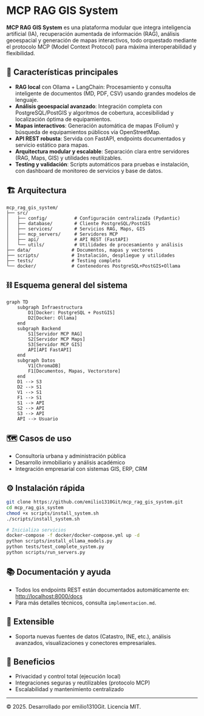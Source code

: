 # MCP RAG GIS System

**MCP RAG GIS System** es una plataforma modular que integra inteligencia artificial (IA), recuperación aumentada de información (RAG), análisis geoespacial y generación de mapas interactivos, todo orquestado mediante el protocolo MCP (Model Context Protocol) para máxima interoperabilidad y flexibilidad.

## 🚀 Características principales

- **RAG local** con Ollama + LangChain: Procesamiento y consulta inteligente de documentos (MD, PDF, CSV) usando grandes modelos de lenguaje.
- **Análisis geoespacial avanzado**: Integración completa con PostgreSQL/PostGIS y algoritmos de cobertura, accesibilidad y localización óptima de equipamientos.
- **Mapas interactivos**: Generación automática de mapas (Folium) y búsqueda de equipamientos públicos vía OpenStreetMap.
- **API REST robusta**: Servida con FastAPI, endpoints documentados y servicio estático para mapas.
- **Arquitectura modular y escalable**: Separación clara entre servidores (RAG, Maps, GIS) y utilidades reutilizables.
- **Testing y validación**: Scripts automáticos para pruebas e instalación, con dashboard de monitoreo de servicios y base de datos.

## 🏗️ Arquitectura

```
mcp_rag_gis_system/
├── src/
│   ├── config/          # Configuración centralizada (Pydantic)
│   ├── database/        # Cliente PostgreSQL/PostGIS
│   ├── services/        # Servicios RAG, Maps, GIS
│   ├── mcp_servers/     # Servidores MCP
│   ├── api/             # API REST (FastAPI)
│   └── utils/           # Utilidades de procesamiento y análisis
├── data/               # Documentos, mapas y vectores
├── scripts/            # Instalación, despliegue y utilidades
├── tests/              # Testing completo
└── docker/             # Contenedores PostgreSQL+PostGIS+Ollama
```

## ⛓ Esquema general del sistema

```mermaid
graph TD
    subgraph Infraestructura
        D1[Docker: PostgreSQL + PostGIS]
        D2[Docker: Ollama]
    end
    subgraph Backend
        S1[Servidor MCP RAG]
        S2[Servidor MCP Maps]
        S3[Servidor MCP GIS]
        API[API FastAPI]
    end
    subgraph Datos
        V1[ChromaDB]
        F1[Documentos, Mapas, Vectorstore]
    end
    D1 --> S3
    D2 --> S1
    V1 --> S1
    F1 --> S1
    S1 --> API
    S2 --> API
    S3 --> API
    API --> Usuario
```



## 🗺️ Casos de uso

- Consultoría urbana y administración pública
- Desarrollo inmobiliario y análisis académico
- Integración empresarial con sistemas GIS, ERP, CRM

## ⚙️ Instalación rápida

```bash
git clone https://github.com/emilio1310Git/mcp_rag_gis_system.git
cd mcp_rag_gis_system
chmod +x scripts/install_system.sh
./scripts/install_system.sh

# Inicializa servicios
docker-compose -f docker/docker-compose.yml up -d
python scripts/install_ollama_models.py
python tests/test_complete_system.py
python scripts/run_servers.py
```

## 📚 Documentación y ayuda

- Todos los endpoints REST están documentados automáticamente en: [http://localhost:8000/docs](http://localhost:8000/docs)
- Para más detalles técnicos, consulta `implementacion.md`.

## 🧩 Extensible

- Soporta nuevas fuentes de datos (Catastro, INE, etc.), análisis avanzados, visualizaciones y conectores empresariales.

## 🔐 Beneficios

- Privacidad y control total (ejecución local)
- Integraciones seguras y reutilizables (protocolo MCP)
- Escalabilidad y mantenimiento centralizado

---

© 2025. Desarrollado por emilio1310Git. Licencia MIT.